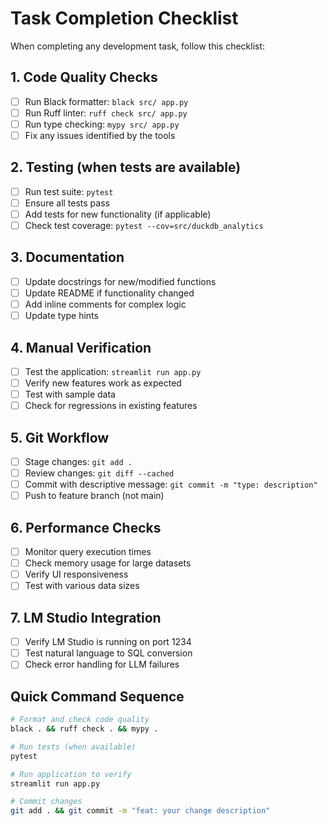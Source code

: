 # Task Completion Checklist

When completing any development task, follow this checklist:

## 1. Code Quality Checks
- [ ] Run Black formatter: `black src/ app.py`
- [ ] Run Ruff linter: `ruff check src/ app.py`
- [ ] Run type checking: `mypy src/ app.py`
- [ ] Fix any issues identified by the tools

## 2. Testing (when tests are available)
- [ ] Run test suite: `pytest`
- [ ] Ensure all tests pass
- [ ] Add tests for new functionality (if applicable)
- [ ] Check test coverage: `pytest --cov=src/duckdb_analytics`

## 3. Documentation
- [ ] Update docstrings for new/modified functions
- [ ] Update README if functionality changed
- [ ] Add inline comments for complex logic
- [ ] Update type hints

## 4. Manual Verification
- [ ] Test the application: `streamlit run app.py`
- [ ] Verify new features work as expected
- [ ] Test with sample data
- [ ] Check for regressions in existing features

## 5. Git Workflow
- [ ] Stage changes: `git add .`
- [ ] Review changes: `git diff --cached`
- [ ] Commit with descriptive message: `git commit -m "type: description"`
- [ ] Push to feature branch (not main)

## 6. Performance Checks
- [ ] Monitor query execution times
- [ ] Check memory usage for large datasets
- [ ] Verify UI responsiveness
- [ ] Test with various data sizes

## 7. LM Studio Integration
- [ ] Verify LM Studio is running on port 1234
- [ ] Test natural language to SQL conversion
- [ ] Check error handling for LLM failures

## Quick Command Sequence
```bash
# Format and check code quality
black . && ruff check . && mypy .

# Run tests (when available)
pytest

# Run application to verify
streamlit run app.py

# Commit changes
git add . && git commit -m "feat: your change description"
```